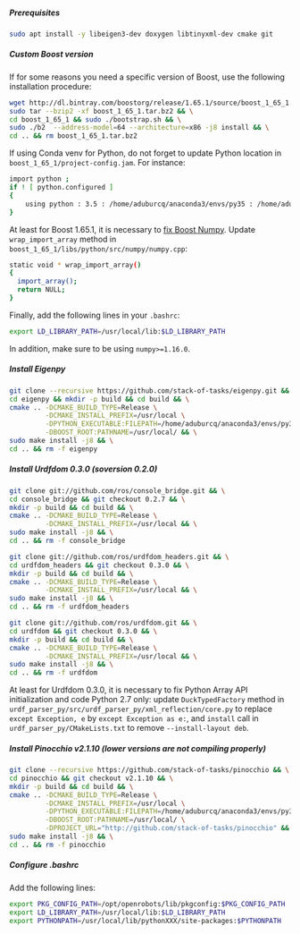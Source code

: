 
##### Prerequisites

```bash
sudo apt install -y libeigen3-dev doxygen libtinyxml-dev cmake git
```

##### Custom Boost version

If for some reasons you need a specific version of Boost, use the following installation procedure:

```bash
wget http://dl.bintray.com/boostorg/release/1.65.1/source/boost_1_65_1.tar.bz2 && \
sudo tar --bzip2 -xf boost_1_65_1.tar.bz2 && \
cd boost_1_65_1 && sudo ./bootstrap.sh && \
sudo ./b2  --address-model=64 --architecture=x86 -j8 install && \
cd .. && rm boost_1_65_1.tar.bz2
```

If using Conda venv for Python, do not forget to update Python location in `boost_1_65_1/project-config.jam`. For instance:

```bash
import python ;
if ! [ python.configured ]
{
    using python : 3.5 : /home/aduburcq/anaconda3/envs/py35 : /home/aduburcq/anaconda3/envs/py35/include/python3.5m/ ;
}
```

At least for Boost 1.65.1, it is necessary to [fix Boost Numpy](https://github.com/boostorg/python/pull/218/commits/0fce0e589353d772ceda4d493b147138406b22fd). Update `wrap_import_array` method in `boost_1_65_1/libs/python/src/numpy/numpy.cpp`:
```bash
static void * wrap_import_array()
{
  import_array();
  return NULL;
}
```

Finally, add the following lines in your `.bashrc`:

```bash
export LD_LIBRARY_PATH=/usr/local/lib:$LD_LIBRARY_PATH
```

In addition, make sure to be using `numpy>=1.16.0`.

##### Install Eigenpy

```bash
git clone --recursive https://github.com/stack-of-tasks/eigenpy.git && \
cd eigenpy && mkdir -p build && cd build && \
cmake .. -DCMAKE_BUILD_TYPE=Release \
         -DCMAKE_INSTALL_PREFIX=/usr/local \
         -DPYTHON_EXECUTABLE:FILEPATH=/home/aduburcq/anaconda3/envs/py35/bin/python \
         -DBOOST_ROOT:PATHNAME=/usr/local/ && \
sudo make install -j8 && \
cd .. && rm -f eigenpy
```

##### Install Urdfdom 0.3.0 (soversion 0.2.0)

```bash
git clone git://github.com/ros/console_bridge.git && \
cd console_bridge && git checkout 0.2.7 && \
mkdir -p build && cd build && \
cmake .. -DCMAKE_BUILD_TYPE=Release \
         -DCMAKE_INSTALL_PREFIX=/usr/local && \
sudo make install -j8 && \
cd .. && rm -f console_bridge
```

```bash
git clone git://github.com/ros/urdfdom_headers.git && \
cd urdfdom_headers && git checkout 0.3.0 && \
mkdir -p build && cd build && \
cmake .. -DCMAKE_BUILD_TYPE=Release \
         -DCMAKE_INSTALL_PREFIX=/usr/local && \
sudo make install -j8 && \
cd .. && rm -f urdfdom_headers
```

```bash
git clone git://github.com/ros/urdfdom.git && \
cd urdfdom && git checkout 0.3.0 && \
mkdir -p build && cd build && \
cmake .. -DCMAKE_BUILD_TYPE=Release \
         -DCMAKE_INSTALL_PREFIX=/usr/local && \
sudo make install -j8 && \
cd .. && rm -f urdfdom
```

At least for Urdfdom 0.3.0, it is necessary to fix Python Array API initialization and code Python 2.7 only:
update `DuckTypedFactory` method in `urdf_parser_py/src/urdf_parser_py/xml_reflection/core.py` to replace `except Exception, e` by `except Exception as e:`, and
`install` call in `urdf_parser_py/CMakeLists.txt` to remove `--install-layout deb`.

##### Install Pinocchio v2.1.10 (lower versions are not compiling properly)

```bash
git clone --recursive https://github.com/stack-of-tasks/pinocchio && \
cd pinocchio && git checkout v2.1.10 && \
mkdir -p build && cd build && \
cmake .. -DCMAKE_BUILD_TYPE=Release \
         -DCMAKE_INSTALL_PREFIX=/usr/local \
         -DPYTHON_EXECUTABLE:FILEPATH=/home/aduburcq/anaconda3/envs/py35/bin/python \
         -DBOOST_ROOT:PATHNAME=/usr/local/ \
         -DPROJECT_URL="http://github.com/stack-of-tasks/pinocchio" && \
sudo make install -j8 && \
cd .. && rm -f pinocchio
```

##### Configure .bashrc

Add the following lines:

```bash
export PKG_CONFIG_PATH=/opt/openrobots/lib/pkgconfig:$PKG_CONFIG_PATH
export LD_LIBRARY_PATH=/usr/local/lib:$LD_LIBRARY_PATH
export PYTHONPATH=/usr/local/lib/pythonXXX/site-packages:$PYTHONPATH
```